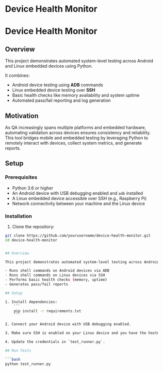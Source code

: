 # Device Health Monitor

# Device Health Monitor

## Overview

This project demonstrates automated system-level testing across Android and Linux embedded devices using Python.

It combines:
- Android device testing using **ADB** commands
- Linux embedded device testing over **SSH**
- Basic health checks like memory availability and system uptime
- Automated pass/fail reporting and log generation

## Motivation

As QA increasingly spans multiple platforms and embedded hardware, automating validation across devices ensures consistency and reliability. This tool bridges mobile and embedded testing by leveraging Python to remotely interact with devices, collect system metrics, and generate reports.

## Setup

### Prerequisites

- Python 3.6 or higher  
- An Android device with USB debugging enabled and `adb` installed  
- A Linux embedded device accessible over SSH (e.g., Raspberry Pi)  
- Network connectivity between your machine and the Linux device

### Installation

1. Clone the repository:

```bash
git clone https://github.com/yourusername/device-health-monitor.git
cd device-health-monitor


## Overview

This project demonstrates automated system-level testing across Android and Linux embedded devices using Python.

- Runs shell commands on Android devices via ADB
- Runs shell commands on Linux devices via SSH
- Performs basic health checks (memory, uptime)
- Generates pass/fail reports

## Setup

1. Install dependencies:
    ```
    pip install -r requirements.txt
    ```

2. Connect your Android device with USB debugging enabled.

3. Make sure SSH is enabled on your Linux device and you have the hostname/IP, username, and password.

4. Update the credentials in `test_runner.py`.

## Run Tests

```bash
python test_runner.py
